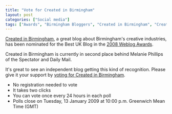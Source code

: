```yaml
---
title: "Vote for Created in Birmingham"
layout: post
categories: ["Social media"]
tags: ["Awards", "Birmingham Bloggers", "Created in Birmingham", "Creative industries"]
---
```


[Created in Birmingham](http://www.createdinbirmingham.com/), a great blog about Birmingham's creative industries, has been nominated for the Best UK Blog in the [2008 Weblog Awards](http://2008.weblogawards.org/polls/best-uk-blog/).

Created in Birmingham is currently in second place behind Melanie Phillips of the Spectator and Daily Mail.

It's great to see an independent blog getting this kind of recognition. Please give it your support by [voting for Created in Birmingham](http://2008.weblogawards.org/polls/best-uk-blog/).

- No registration needed to vote
- It takes two clicks
- You can vote once every 24 hours in each poll
- Polls close on Tuesday, 13 January 2009 at 10:00 p.m. Greenwich Mean Time (GMT)
